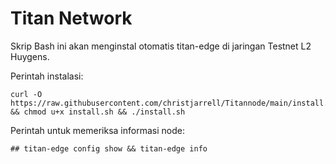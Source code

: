 # Titan Network

Skrip Bash ini akan menginstal otomatis titan-edge di jaringan Testnet L2 Huygens.

Perintah instalasi:
````
curl -O https://raw.githubusercontent.com/christjarrell/Titannode/main/install.sh && chmod u+x install.sh && ./install.sh
````
Perintah untuk memeriksa informasi node:
````
## titan-edge config show && titan-edge info
````
